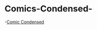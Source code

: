 # Comics-Condensed-

-[Comic Condensed]( https://csheridan16.github.io/Comics-Condensed-/index.html)


